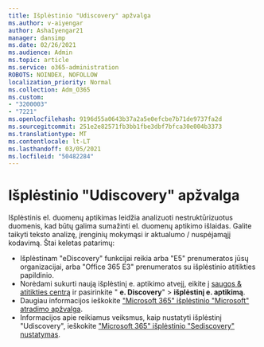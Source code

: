 ```yaml
---
title: Išplėstinio "Udiscovery" apžvalga
ms.author: v-aiyengar
author: AshaIyengar21
manager: dansimp
ms.date: 02/26/2021
ms.audience: Admin
ms.topic: article
ms.service: o365-administration
ROBOTS: NOINDEX, NOFOLLOW
localization_priority: Normal
ms.collection: Adm_O365
ms.custom:
- "3200003"
- "7221"
ms.openlocfilehash: 9196d55a0643b37a2a5e0efcbe7b71de9737fa2d
ms.sourcegitcommit: 251e2e82571fb3bb1fbe3dbf7bfca30e004b3373
ms.translationtype: MT
ms.contentlocale: lt-LT
ms.lasthandoff: 03/05/2021
ms.locfileid: "50482284"
---
```

# <a name="overview-of-advanced-ediscovery"></a>Išplėstinio "Udiscovery" apžvalga

Išplėstinis el. duomenų aptikimas leidžia analizuoti nestruktūrizuotus duomenis, kad būtų galima sumažinti el. duomenų aptikimo išlaidas. Galite taikyti teksto analizę, įrenginių mokymąsi ir aktualumo / nuspėjamąjį kodavimą. Štai keletas patarimų:

- Išplėstinam "eDiscovery" funkcijai reikia arba "E5" prenumeratos jūsų organizacijai, arba "Office 365 E3" prenumeratos su išplėstinio atitikties papildinio.
- Norėdami sukurti naują išplėstinį e. aptikimo atvejį, eikite į [saugos & atitikties centrą](https://go.microsoft.com/fwlink/p/?linkid=2077143) ir pasirinkite " **e. Discovery**"  >  **išplėstinį e. aptikimą**.
- Daugiau informacijos ieškokite ["Microsoft 365" išplėstinio "Microsoft" atradimo apžvalga](https://go.microsoft.com/fwlink/?linkid=2101588).
- Informacijos apie reikiamus veiksmus, kaip nustatyti išplėstinį "Udiscovery", ieškokite ["Microsoft 365" išplėstinio "Sediscovery" nustatymas](https://go.microsoft.com/fwlink/?linkid=2122672).